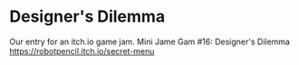 # Designer's Dilemma

Our entry for an itch.io game jam.
Mini Jame Gam #16: Designer's Dilemma
https://robotpencil.itch.io/secret-menu
